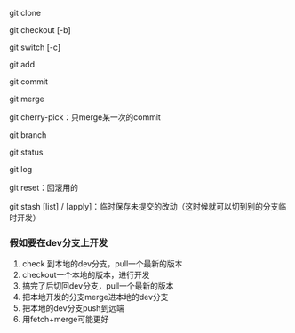 git clone

git checkout [-b]

git switch [-c]

git add

git commit

git merge

git cherry-pick：只merge某一次的commit

git branch

git status

git log

git reset：回滚用的

git stash [list] / [apply]：临时保存未提交的改动（这时候就可以切到别的分支临时开发）

### 假如要在dev分支上开发

1. check 到本地的dev分支，pull一个最新的版本
2. checkout一个本地的版本，进行开发
3. 搞完了后切回dev分支，pull一个最新的版本
4. 把本地开发的分支merge进本地的dev分支
5. 把本地的dev分支push到远端
6. 用fetch+merge可能更好